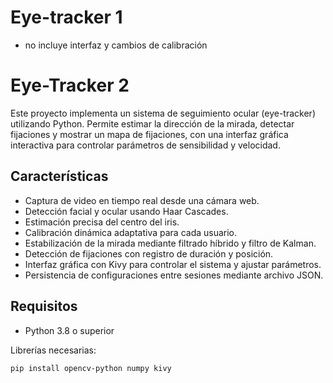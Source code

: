 # Eye-tracker 1 
- no incluye interfaz y cambios de calibración

# Eye-Tracker 2

Este proyecto implementa un sistema de seguimiento ocular (eye-tracker) utilizando Python. Permite estimar la dirección de la mirada, detectar fijaciones y mostrar un mapa de fijaciones, con una interfaz gráfica interactiva para controlar parámetros de sensibilidad y velocidad.

## Características

- Captura de video en tiempo real desde una cámara web.
- Detección facial y ocular usando Haar Cascades.
- Estimación precisa del centro del iris.
- Calibración dinámica adaptativa para cada usuario.
- Estabilización de la mirada mediante filtrado híbrido y filtro de Kalman.
- Detección de fijaciones con registro de duración y posición.
- Interfaz gráfica con Kivy para controlar el sistema y ajustar parámetros.
- Persistencia de configuraciones entre sesiones mediante archivo JSON.

## Requisitos

- Python 3.8 o superior

Librerías necesarias:

```bash
pip install opencv-python numpy kivy

